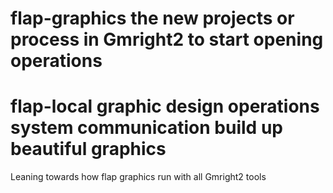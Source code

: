 # flap-graphics the new projects or process in Gmright2 to start opening operations 
# flap-local graphic design operations system communication build up beautiful graphics 
Leaning towards how flap graphics run with all Gmright2 tools 
